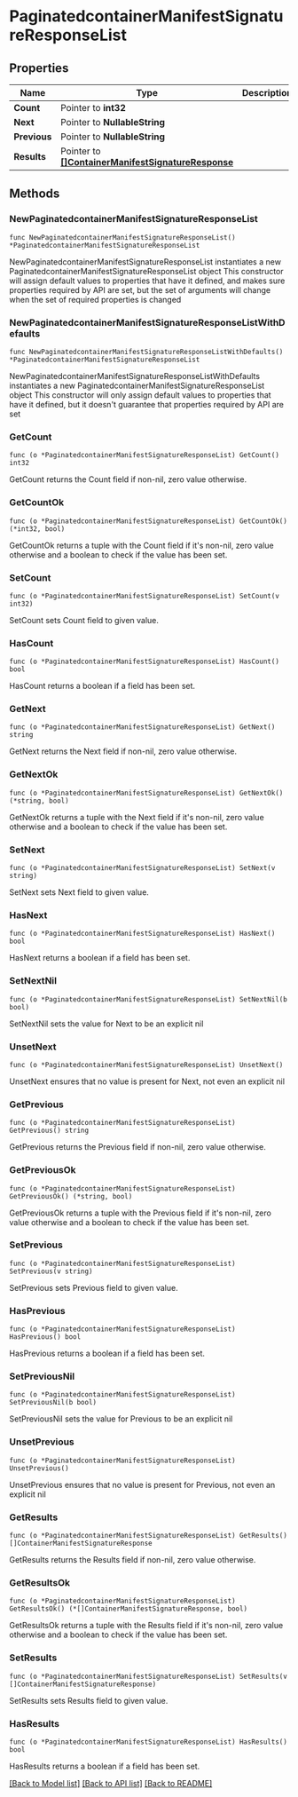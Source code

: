 # PaginatedcontainerManifestSignatureResponseList

## Properties

Name | Type | Description | Notes
------------ | ------------- | ------------- | -------------
**Count** | Pointer to **int32** |  | [optional] 
**Next** | Pointer to **NullableString** |  | [optional] 
**Previous** | Pointer to **NullableString** |  | [optional] 
**Results** | Pointer to [**[]ContainerManifestSignatureResponse**](ContainerManifestSignatureResponse.md) |  | [optional] 

## Methods

### NewPaginatedcontainerManifestSignatureResponseList

`func NewPaginatedcontainerManifestSignatureResponseList() *PaginatedcontainerManifestSignatureResponseList`

NewPaginatedcontainerManifestSignatureResponseList instantiates a new PaginatedcontainerManifestSignatureResponseList object
This constructor will assign default values to properties that have it defined,
and makes sure properties required by API are set, but the set of arguments
will change when the set of required properties is changed

### NewPaginatedcontainerManifestSignatureResponseListWithDefaults

`func NewPaginatedcontainerManifestSignatureResponseListWithDefaults() *PaginatedcontainerManifestSignatureResponseList`

NewPaginatedcontainerManifestSignatureResponseListWithDefaults instantiates a new PaginatedcontainerManifestSignatureResponseList object
This constructor will only assign default values to properties that have it defined,
but it doesn't guarantee that properties required by API are set

### GetCount

`func (o *PaginatedcontainerManifestSignatureResponseList) GetCount() int32`

GetCount returns the Count field if non-nil, zero value otherwise.

### GetCountOk

`func (o *PaginatedcontainerManifestSignatureResponseList) GetCountOk() (*int32, bool)`

GetCountOk returns a tuple with the Count field if it's non-nil, zero value otherwise
and a boolean to check if the value has been set.

### SetCount

`func (o *PaginatedcontainerManifestSignatureResponseList) SetCount(v int32)`

SetCount sets Count field to given value.

### HasCount

`func (o *PaginatedcontainerManifestSignatureResponseList) HasCount() bool`

HasCount returns a boolean if a field has been set.

### GetNext

`func (o *PaginatedcontainerManifestSignatureResponseList) GetNext() string`

GetNext returns the Next field if non-nil, zero value otherwise.

### GetNextOk

`func (o *PaginatedcontainerManifestSignatureResponseList) GetNextOk() (*string, bool)`

GetNextOk returns a tuple with the Next field if it's non-nil, zero value otherwise
and a boolean to check if the value has been set.

### SetNext

`func (o *PaginatedcontainerManifestSignatureResponseList) SetNext(v string)`

SetNext sets Next field to given value.

### HasNext

`func (o *PaginatedcontainerManifestSignatureResponseList) HasNext() bool`

HasNext returns a boolean if a field has been set.

### SetNextNil

`func (o *PaginatedcontainerManifestSignatureResponseList) SetNextNil(b bool)`

 SetNextNil sets the value for Next to be an explicit nil

### UnsetNext
`func (o *PaginatedcontainerManifestSignatureResponseList) UnsetNext()`

UnsetNext ensures that no value is present for Next, not even an explicit nil
### GetPrevious

`func (o *PaginatedcontainerManifestSignatureResponseList) GetPrevious() string`

GetPrevious returns the Previous field if non-nil, zero value otherwise.

### GetPreviousOk

`func (o *PaginatedcontainerManifestSignatureResponseList) GetPreviousOk() (*string, bool)`

GetPreviousOk returns a tuple with the Previous field if it's non-nil, zero value otherwise
and a boolean to check if the value has been set.

### SetPrevious

`func (o *PaginatedcontainerManifestSignatureResponseList) SetPrevious(v string)`

SetPrevious sets Previous field to given value.

### HasPrevious

`func (o *PaginatedcontainerManifestSignatureResponseList) HasPrevious() bool`

HasPrevious returns a boolean if a field has been set.

### SetPreviousNil

`func (o *PaginatedcontainerManifestSignatureResponseList) SetPreviousNil(b bool)`

 SetPreviousNil sets the value for Previous to be an explicit nil

### UnsetPrevious
`func (o *PaginatedcontainerManifestSignatureResponseList) UnsetPrevious()`

UnsetPrevious ensures that no value is present for Previous, not even an explicit nil
### GetResults

`func (o *PaginatedcontainerManifestSignatureResponseList) GetResults() []ContainerManifestSignatureResponse`

GetResults returns the Results field if non-nil, zero value otherwise.

### GetResultsOk

`func (o *PaginatedcontainerManifestSignatureResponseList) GetResultsOk() (*[]ContainerManifestSignatureResponse, bool)`

GetResultsOk returns a tuple with the Results field if it's non-nil, zero value otherwise
and a boolean to check if the value has been set.

### SetResults

`func (o *PaginatedcontainerManifestSignatureResponseList) SetResults(v []ContainerManifestSignatureResponse)`

SetResults sets Results field to given value.

### HasResults

`func (o *PaginatedcontainerManifestSignatureResponseList) HasResults() bool`

HasResults returns a boolean if a field has been set.


[[Back to Model list]](../README.md#documentation-for-models) [[Back to API list]](../README.md#documentation-for-api-endpoints) [[Back to README]](../README.md)


